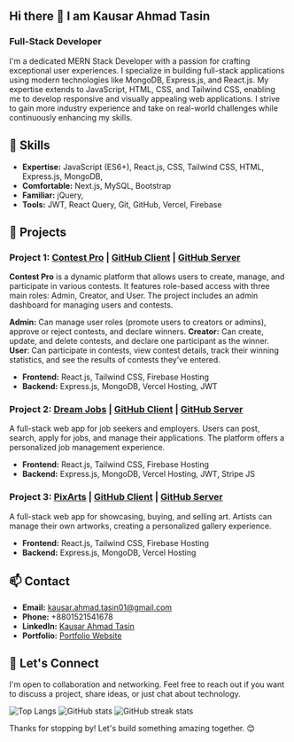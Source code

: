 ## Hi there 👋 I am Kausar Ahmad Tasin
### Full-Stack Developer

I'm a dedicated MERN Stack Developer with a passion for crafting exceptional user experiences. I specialize in building full-stack applications using modern technologies like MongoDB, Express.js, and React.js. My expertise extends to JavaScript, HTML, CSS, and Tailwind CSS, enabling me to develop responsive and visually appealing web applications. I strive to gain more industry experience and take on real-world challenges while continuously enhancing my skills.

## 💼 Skills

- **Expertise:** JavaScript (ES6+), React.js, CSS, Tailwind CSS, HTML, Express.js, MongoDB,
- **Comfortable:** Next.js, MySQL, Bootstrap
- **Familiar:** jQuery, 
- **Tools:** JWT, React Query, Git, GitHub, Vercel, Firebase

## 🚀 Projects

### Project 1: [Contest Pro](https://contest-pro-58eec.web.app/) | [GitHub Client](https://github.com/KausarAhmadTasin/contest-pro-client) | [GitHub Server](https://github.com/KausarAhmadTasin/contest-pro-server)

**Contest Pro** is a dynamic platform that allows users to create, manage, and participate in various contests. It features role-based access with three main roles: Admin, Creator, and User. The project includes an admin dashboard for managing users and contests.

**Admin:** Can manage user roles (promote users to creators or admins), approve or reject contests, and declare winners.
**Creator:** Can create, update, and delete contests, and declare one participant as the winner.
**User**: Can participate in contests, view contest details, track their winning statistics, and see the results of contests they’ve entered.

- **Frontend:** React.js, Tailwind CSS, Firebase Hosting
- **Backend:** Express.js, MongoDB, Vercel Hosting, JWT

### Project 2: [Dream Jobs](https://dream-jobs-fae96.web.app/) | [GitHub Client](https://github.com/KausarAhmadTasin/dream-jobs-client) | [GitHub Server](https://github.com/KausarAhmadTasin/dream-jobs-server)
A full-stack web app for job seekers and employers. Users can post, search, apply for jobs, and manage their applications. The platform offers a personalized job management experience.

- **Frontend:** React.js, Tailwind CSS, Firebase Hosting
- **Backend:** Express.js, MongoDB, Vercel Hosting, JWT, Stripe JS

### Project 3: [PixArts](https://pixarts-67417.web.app/) | [GitHub Client](https://github.com/KausarAhmadTasin/pixArts) | [GitHub Server](https://github.com/KausarAhmadTasin/pixArts-server)
A full-stack web app for showcasing, buying, and selling art. Artists can manage their own artworks, creating a personalized gallery experience.

- **Frontend:** React.js, Tailwind CSS, Firebase Hosting
- **Backend:** Express.js, MongoDB, Vercel Hosting



## 📫 Contact

- **Email:** kausar.ahmad.tasin01@gmail.com
- **Phone:** +8801521541678
- **LinkedIn:** [Kausar Ahmad Tasin](https://www.linkedin.com/in/kausar-ahmad-tasin/)
- **Portfolio:** [Portfolio Website](https://kausaahmadtasin-portfolio.vercel.app/)

## 🤝 Let's Connect

I'm open to collaboration and networking. Feel free to reach out if you want to discuss a project, share ideas, or just chat about technology.

![Top Langs](https://github-readme-stats.vercel.app/api/top-langs/?username=KausarAhmadTasin)
![GitHub stats](https://github-readme-stats.vercel.app/api?username=KausarAhmadTasin&show_icons=true&count_private=true)
![GitHub streak stats](https://github-readme-streak-stats.herokuapp.com/?user=KausarAhmadTasin)

Thanks for stopping by! Let's build something amazing together. 😊
